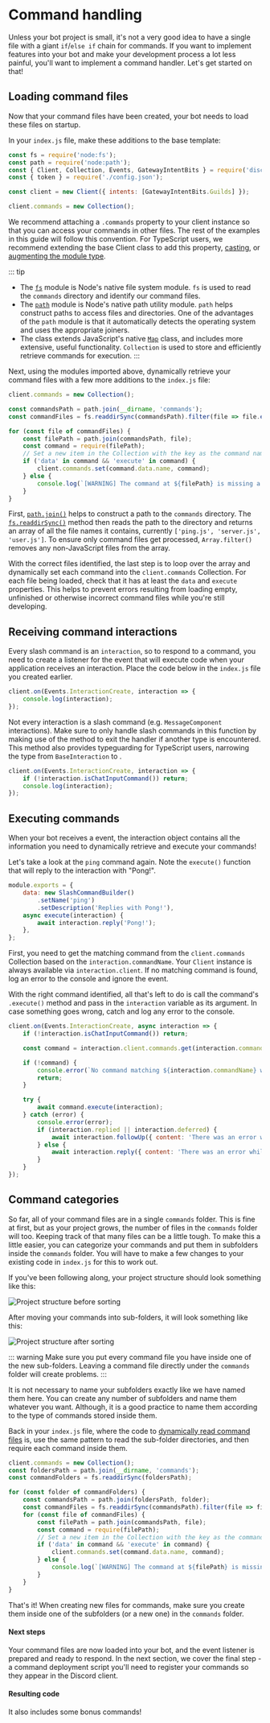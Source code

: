 # Command handling

Unless your bot project is small, it's not a very good idea to have a single file with a giant `if`/`else if` chain for commands. If you want to implement features into your bot and make your development process a lot less painful, you'll want to implement a command handler. Let's get started on that!

## Loading command files

Now that your command files have been created, your bot needs to load these files on startup. 

In your `index.js` file, make these additions to the base template:

```js {1-2,8}
const fs = require('node:fs');
const path = require('node:path');
const { Client, Collection, Events, GatewayIntentBits } = require('discord.js');
const { token } = require('./config.json');

const client = new Client({ intents: [GatewayIntentBits.Guilds] });

client.commands = new Collection();
```

We recommend attaching a `.commands` property to your client instance so that you can access your commands in other files. The rest of the examples in this guide will follow this convention. For TypeScript users, we recommend extending the base Client class to add this property, [casting](https://www.typescripttutorial.net/typescript-tutorial/type-casting/), or [augmenting the module type](https://www.typescriptlang.org/docs/handbook/modules.html#ambient-modules).

::: tip
- The [`fs`](https://nodejs.org/api/fs.html) module is Node's native file system module. `fs` is used to read the `commands` directory and identify our command files.
- The [`path`](https://nodejs.org/api/path.html) module is Node's native path utility module. `path` helps construct paths to access files and directories. One of the advantages of the `path` module is that it automatically detects the operating system and uses the appropriate joiners.
- The <DocsLink section="collection" path="class/Collection" /> class extends JavaScript's native [`Map`](https://developer.mozilla.org/en-US/docs/Web/JavaScript/Reference/Global_Objects/Map) class, and includes more extensive, useful functionality. `Collection` is used to store and efficiently retrieve commands for execution.
:::

Next, using the modules imported above, dynamically retrieve your command files with a few more additions to the `index.js` file:

```js {3-15}
client.commands = new Collection();

const commandsPath = path.join(__dirname, 'commands');
const commandFiles = fs.readdirSync(commandsPath).filter(file => file.endsWith('.js'));

for (const file of commandFiles) {
	const filePath = path.join(commandsPath, file);
	const command = require(filePath);
	// Set a new item in the Collection with the key as the command name and the value as the exported module
	if ('data' in command && 'execute' in command) {
		client.commands.set(command.data.name, command);
	} else {
		console.log(`[WARNING] The command at ${filePath} is missing a required "data" or "execute" property.`);
	}
}
```

First, [`path.join()`](https://nodejs.org/api/path.html) helps to construct a path to the `commands` directory. The [`fs.readdirSync()`](https://nodejs.org/api/fs.html#fs_fs_readdirsync_path_options) method then reads the path to the directory and returns an array of all the file names it contains, currently `['ping.js', 'server.js', 'user.js']`. To ensure only command files get processed, `Array.filter()` removes any non-JavaScript files from the array. 

With the correct files identified, the last step is to loop over the array and dynamically set each command into the `client.commands` Collection. For each file being loaded, check that it has at least the `data` and `execute` properties. This helps to prevent errors resulting from loading empty, unfinished or otherwise incorrect command files while you're still developing.

## Receiving command interactions

Every slash command is an `interaction`, so to respond to a command, you need to create a listener for the <DocsLink path="class/Client?scrollTo=e-interactionCreate" /> event that will execute code when your application receives an interaction. Place the code below in the `index.js` file you created earlier.

```js
client.on(Events.InteractionCreate, interaction => {
	console.log(interaction);
});
```

Not every interaction is a slash command (e.g. `MessageComponent` interactions). Make sure to only handle slash commands in this function by making use of the <DocsLink path="class/BaseInteraction?scrollTo=isChatInputCommand" /> method to exit the handler if another type is encountered. This method also provides typeguarding for TypeScript users, narrowing the type from `BaseInteraction` to <DocsLink path="class/ChatInputCommandInteraction" />.

```js {2}
client.on(Events.InteractionCreate, interaction => {
	if (!interaction.isChatInputCommand()) return;
	console.log(interaction);
});
```

## Executing commands

When your bot receives a <DocsLink path="class/Client?scrollTo=e-interactionCreate" /> event, the interaction object contains all the information you need to dynamically retrieve and execute your commands!

Let's take a look at the `ping` command again. Note the `execute()` function that will reply to the interaction with "Pong!".

```js
module.exports = {
	data: new SlashCommandBuilder()
		.setName('ping')
		.setDescription('Replies with Pong!'),
	async execute(interaction) {
		await interaction.reply('Pong!');
	},
};
```

First, you need to get the matching command from the `client.commands` Collection based on the `interaction.commandName`. Your <DocsLink path="class/Client">`Client`</DocsLink> instance is always available via `interaction.client`. If no matching command is found, log an error to the console and ignore the event.

With the right command identified, all that's left to do is call the command's `.execute()` method and pass in the `interaction` variable as its argument. In case something goes wrong, catch and log any error to the console.

```js {4-20}
client.on(Events.InteractionCreate, async interaction => {
	if (!interaction.isChatInputCommand()) return;

	const command = interaction.client.commands.get(interaction.commandName);

	if (!command) {
		console.error(`No command matching ${interaction.commandName} was found.`);
		return;
	}

	try {
		await command.execute(interaction);
	} catch (error) {
		console.error(error);
		if (interaction.replied || interaction.deferred) {
			await interaction.followUp({ content: 'There was an error while executing this command!', ephemeral: true });
		} else {
			await interaction.reply({ content: 'There was an error while executing this command!', ephemeral: true });
		}
	}
});
```

## Command categories

So far, all of your command files are in a single `commands` folder. This is fine at first, but as your project grows, the number of files in the `commands` folder will too. Keeping track of that many files can be a little tough. To make this a little easier, you can categorize your commands and put them in subfolders inside the `commands` folder. You will have to make a few changes to your existing code in `index.js` for this to work out.

If you've been following along, your project structure should look something like this:

![Project structure before sorting](./images/before-sorting.png)

After moving your commands into sub-folders, it will look something like this:

![Project structure after sorting](./images/after-sorting.png)

::: warning
Make sure you put every command file you have inside one of the new sub-folders. Leaving a command file directly under the `commands` folder will create problems.
:::

It is not necessary to name your subfolders exactly like we have named them here. You can create any number of subfolders and name them whatever you want. Although, it is a good practice to name them according to the type of commands stored inside them.

Back in your `index.js` file, where the code to [dynamically read command files](/command-handling/#loading-command-files) is, use the same pattern to read the sub-folder directories, and then require each command inside them.

```js {3,6-12}
client.commands = new Collection();
const foldersPath = path.join(__dirname, 'commands');
const commandFolders = fs.readdirSync(foldersPath);

for (const folder of commandFolders) {
	const commandsPath = path.join(foldersPath, folder);
	const commandFiles = fs.readdirSync(commandsPath).filter(file => file.endsWith('.js'));
	for (const file of commandFiles) {
		const filePath = path.join(commandsPath, file);
		const command = require(filePath);
		// Set a new item in the Collection with the key as the command name and the value as the exported module
		if ('data' in command && 'execute' in command) {
			client.commands.set(command.data.name, command);
		} else {
			console.log(`[WARNING] The command at ${filePath} is missing a required "data" or "execute" property.`);
		}
	}
}
```

That's it! When creating new files for commands, make sure you create them inside one of the subfolders (or a new one) in the `commands` folder.

#### Next steps

Your command files are now loaded into your bot, and the event listener is prepared and ready to respond. In the next section, we cover the final step - a command deployment script you'll need to register your commands so they appear in the Discord client.

#### Resulting code

<ResultingCode path="creating-your-bot/command-handling" />

It also includes some bonus commands!
